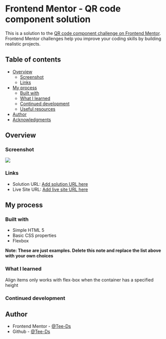# Frontend Mentor - QR code component solution

This is a solution to the [QR code component challenge on Frontend Mentor](https://www.frontendmentor.io/challenges/qr-code-component-iux_sIO_H). Frontend Mentor challenges help you improve your coding skills by building realistic projects. 

## Table of contents

- [Overview](#overview)
  - [Screenshot](#screenshot)
  - [Links](#links)
- [My process](#my-process)
  - [Built with](#built-with)
  - [What I learned](#what-i-learned)
  - [Continued development](#continued-development)
  - [Useful resources](#useful-resources)
- [Author](#author)
- [Acknowledgments](#acknowledgments)


## Overview

### Screenshot

![](./design/QR%20project-screenshot.jpg)


### Links

- Solution URL: [Add solution URL here](https://your-solution-url.com)
- Live Site URL: [Add live site URL here](https://your-live-site-url.com)

## My process

### Built with

- Simple HTML 5
- Basic CSS properties
- Flexbox


**Note: These are just examples. Delete this note and replace the list above with your own choices**

### What I learned

Align items only works with flex-box when the container has a specified height
### Continued development

## Author

- Frontend Mentor - [@Tee-Ds](https://www.frontendmentor.io/profile/Tee-Ds)
- Github - [@Tee-Ds](https://www.twitter.com/Tee-Ds)


